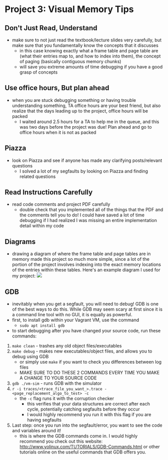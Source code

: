 # Project 3: Visual Memory Tips
## Don't Just Read, Understand
- make sure to not just read the textbook/lecture slides very carefully, but make sure that you fundamentally know the concepts that it discusses
    - in this case knowing exactly what a frame table and page table are (what their entries map to, and how to index into them), the concept of paging (basically contiguous memory chunks)
    - will save you extreme amounts of time debugging if you have a good grasp of concepts

## Use office hours, But plan ahead
- when you are stuck debugging something or having trouble understanding something, TA office hours are your best friend, but also realize that the days leading up to the project, office hours will be packed
    - I waited around 2.5 hours for a TA to help me in the queue, and this was two days before the project was due! Plan ahead and go to office hours when it is not as packed
## Piazza
- look on Piazza and see if anyone has made any clarifying posts/relevant questions
    - I solved a lot of my segfaults by looking on Piazza and finding related questions
## Read Instructions Carefully
- read code comments and project PDF carefully
    - double check that you implemented all of the things that the PDF and the comments tell you to do! I could have saved a lot of time debugging if I had realized I was missing an entire implementation detail within my code
## Diagrams
- drawing a diagram of where the frame table and page tables are in memory made this project so much more simple, since a lot of the portion of the project involves indexing into the exact memory locations of the entries within these tables. Here's an example diagram I used for my project:
![](./images/projects/0.jpg)
## GDB
- inevitably when you get a segfault, you will need to debug! GDB is one of the best ways to do this. While GDB may seem scary at first since it is a command line tool with no GUI, it is equally as powerful.
- first, to install gdb within your Vagrant VM, use the command
    - `sudo apt install gdb`
- to start debugging after you have changed your source code, run these commands:
1. `make clean` - trashes any old object files/executables
2. `make debug` - makes new executables/object files, and allows you to debug using GDB
    - or simply use `make` if you want to check you differences between log files
    - MAKE SURE TO DO THESE 2 COMMANDS EVERY TIME YOU MAKE A CHANGE TO YOUR SOURCE CODE
3. `gdb ./vm-sim` - runs GDB with the simulator
4. `r -i traces/<trace_file_you_want_>.trace -<page_replacement_algo_to_test> -c`
    - the `-c` flag runs it with the corruption checker
        - this verifies that your data structures are correct after each cycle, potentially catching segfaults before they occur
        - I would highly recommend you run it with this flag if you are having segfaults
5. Last step: once you run into the segfault/error, you want to see the code and variables around it!
    - this is where the GDB commands come in. I would highly recommend you check out this website: http://www.yolinux.com/TUTORIALS/GDB-Commands.html or other tutorials online on the useful commands that GDB offers you.